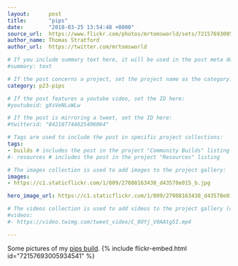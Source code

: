 ```yaml
---
layout:      post
title:       "pips"
date:        "2018-03-25 13:54:48 +0800"
source_url:  https://www.flickr.com/photos/mrtomsworld/sets/72157693005934541
author_name: Thomas Stratford
author_url:  https://twitter.com/mrtomsworld

# If you include summary text here, it will be used in the post meta description instead of an excerpt from the post body
#summary: text

# If the post concerns a project, set the project name as the category:
category: p23-pips

# If the post features a youtube video, set the ID here:
#youtubeid: gXsVeNLuWLw

# If the post is mirroring a tweet, set the ID here:
#twitterid: "842187744625496064"

# Tags are used to include the post in specific project collections:
tags:
- builds # includes the post in the project "Community Builds" listing
#- resources # includes the post in the project "Resources" listing

# The images collection is used to add images to the project gallery:
images:
- https://c1.staticflickr.com/1/809/27088163438_d43578e015_b.jpg

hero_image_url: https://c1.staticflickr.com/1/809/27088163438_d43578e015_b.jpg

# The videos collection is used to add videos to the project gallery (currently only mp4):
#videos:
#- https://video.twimg.com/tweet_video/C_8OYj_V0AAtg5I.mp4

---
```


Some pictures of my [pips build](https://www.flickr.com/photos/mrtomsworld/sets/72157693005934541).
{% include flickr-embed.html id="72157693005934541" %}
